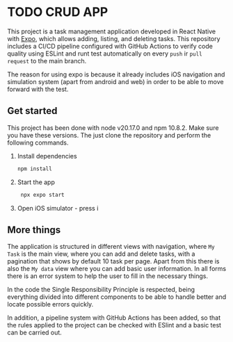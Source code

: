 # TODO CRUD APP

This project is a task management application developed in React Native with [Expo](https://expo.dev), which allows adding, listing, and deleting tasks.
This repository includes a CI/CD pipeline configured with GitHub Actions to verify code quality using ESLint and runt test
automatically on every `push` ir `pull request` to the main branch.

The reason for using expo is because it already includes  iOS navigation and simulation system (apart from android and web) in order to be able to move forward with the test. 

## Get started

This project has been done with node v20.17.0 and npm 10.8.2. Make sure you have these versions. The just clone the repository and perform the following commands.


1. Install dependencies

   ```bash
   npm install
   ```

2. Start the app

   ```bash
    npx expo start
   ```

3. Open iOS simulator - press i

## More things

The application is structured in different views with navigation, where `My Task` is the main view,
where you can add and delete tasks, with a pagination that shows by default 10 task per page. Apart from
this there is also the `My data` view where you can add basic user information. In all forms there is an error system
to help the user to fill in the necessary things.

In the code the Single Responsibility Principle is respected, being everything divided into
different components to be able to handle better and locate possible errors quickly.

In addition, a pipeline system with GitHub Actions has been added, so that the rules applied to the project can be
checked with ESlint and a basic test can be carried out.


